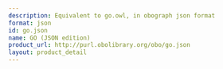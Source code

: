 ```yaml
---
description: Equivalent to go.owl, in obograph json format
format: json
id: go.json
name: GO (JSON edition)
product_url: http://purl.obolibrary.org/obo/go.json
layout: product_detail
---
```

